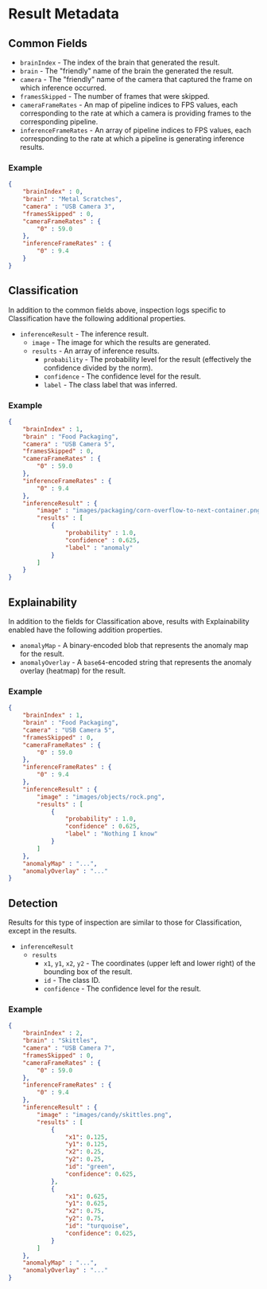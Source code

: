 # Result Metadata

## Common Fields

- `brainIndex` - The index of the brain that generated the result.
- `brain` - The "friendly" name of the brain the generated the result.
- `camera` - The "friendly" name of the camera that captured the frame on which inference occurred.
- `framesSkipped` - The number of frames that were skipped.
- `cameraFrameRates` - An map of pipeline indices to FPS values, each corresponding to the rate at which a camera is providing frames to the corresponding pipeline.
- `inferenceFrameRates` - An array of pipeline indices to FPS values, each corresponding to the rate at which a pipeline is generating inference results.

### Example

```json
{
    "brainIndex" : 0,
    "brain" : "Metal Scratches",
    "camera" : "USB Camera 3",
    "framesSkipped" : 0,
    "cameraFrameRates" : {
        "0" : 59.0
    },
    "inferenceFrameRates" : {
        "0" : 9.4
    }
}
```

## Classification

In addition to the common fields above, inspection logs specific to Classification have the following additional properties.

- `inferenceResult` - The inference result.
  - `image` - The image for which the results are generated.
  - `results` - An array of inference results.
    - `probability` - The probability level for the result (effectively the confidence divided by the norm).
    - `confidence` - The confidence level for the result.
    - `label` - The class label that was inferred.

### Example

```json
{
    "brainIndex" : 1,
    "brain" : "Food Packaging",
    "camera" : "USB Camera 5",
    "framesSkipped" : 0,
    "cameraFrameRates" : {
        "0" : 59.0
    },
    "inferenceFrameRates" : {
        "0" : 9.4
    },
    "inferenceResult" : {
        "image" : "images/packaging/corn-overflow-to-next-container.png",
        "results" : [
            {
                "probability" : 1.0,
                "confidence" : 0.625,
                "label" : "anomaly"
            }
        ]
    }
}
```

## Explainability

In addition to the fields for Classification above, results with Explainability enabled have the following addition properties.

- `anomalyMap` - A binary-encoded blob that represents the anomaly map for the result.
- `anomalyOverlay` - A `base64`-encoded string that represents the anomaly overlay (heatmap) for the result.

### Example

```json
{
    "brainIndex" : 1,
    "brain" : "Food Packaging",
    "camera" : "USB Camera 5",
    "framesSkipped" : 0,
    "cameraFrameRates" : {
        "0" : 59.0
    },
    "inferenceFrameRates" : {
        "0" : 9.4
    },
    "inferenceResult" : {
        "image" : "images/objects/rock.png",
        "results" : [
            {
                "probability" : 1.0,
                "confidence" : 0.625,
                "label" : "Nothing I know"
            }
        ]
    },
    "anomalyMap" : "...",
    "anomalyOverlay" : "..."
}
```

## Detection

Results for this type of inspection are similar to those for Classification, except in the results.

- `inferenceResult`
  - `results`
    - `x1`, `y1`, `x2`, `y2` - The coordinates (upper left and lower right) of the bounding box of the result.
    - `id` - The class ID.
    - `confidence` - The confidence level for the result.

### Example

```json
{
    "brainIndex" : 2,
    "brain" : "Skittles",
    "camera" : "USB Camera 7",
    "framesSkipped" : 0,
    "cameraFrameRates" : {
        "0" : 59.0
    },
    "inferenceFrameRates" : {
        "0" : 9.4
    },
    "inferenceResult" : {
        "image" : "images/candy/skittles.png",
        "results" : [
            {
                "x1": 0.125,
                "y1": 0.125,
                "x2": 0.25,
                "y2": 0.25,
                "id": "green",
                "confidence": 0.625,
            },
            {
                "x1": 0.625,
                "y1": 0.625,
                "x2": 0.75,
                "y2": 0.75,
                "id": "turquoise",
                "confidence": 0.625,
            }
        ]
    },
    "anomalyMap" : "...",
    "anomalyOverlay" : "..."
}
```
